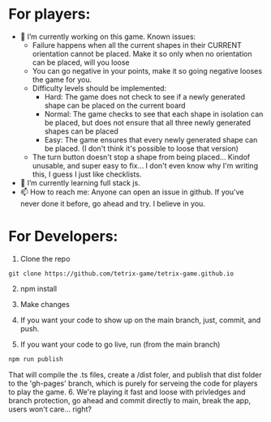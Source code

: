 
# For players:

- 🔭 I’m currently working on this game. Known issues:
  - Failure happens when all the current shapes in their CURRENT orientation cannot be placed. Make it so only when no orientation can be placed, will you loose
  - You can go negative in your points, make it so going negative looses the game for you.
  - Difficulty levels should be implemented:
    - Hard: The game does not check to see if a newly generated shape can be placed on the current board
    - Normal: The game checks to see that each shape in isolation can be placed, but does not ensure that all three newly generated shapes can be placed
    - Easy: The game ensures that every newly generated shape can be placed. (I don't think it's possible to loose that version)
  - The turn button doesn't stop a shape from being placed... Kindof unusable, and super easy to fix... I don't even know why I'm writing this, I guess I just like checklists.
- 🌱 I’m currently learning full stack js.
- 📫 How to reach me: Anyone can open an issue in github. If you've never done it before, go ahead and try. I believe in you.

# For Developers:

1. Clone the repo
```javasctipt
git clone https://github.com/tetrix-game/tetrix-game.github.io
```
2. npm install
3. Make changes

4. If you want your code to show up on the main branch, just, commit, and push.

5. If you want your code to go live, run (from the main branch)
```javascript
npm run publish
```
That will compile the .ts files, create a /dist foler, and publish that dist folder to the 'gh-pages' branch, which is purely for serveing the code for players to play the game.
6. We're playing it fast and loose with privledges and branch protection, go ahead and commit directly to main, break the app, users won't care... right?